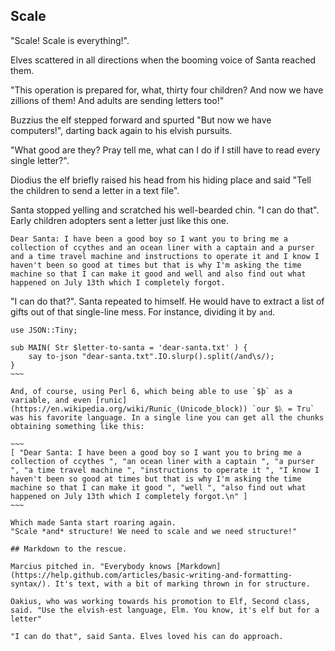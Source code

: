 ## Scale

"Scale! Scale is everything!". 

Elves scattered in all directions when the booming voice of Santa reached them.

"This operation is prepared for, what, thirty four children? And now we have zillions of them! And adults are sending letters too!"

Buzzius the elf stepped forward and spurted "But now we have computers!", darting back again to his elvish pursuits.

"What good are they? Pray tell me, what can I do if I still have to read every single letter?".

Diodius the elf briefly raised his head from his hiding place and said "Tell the children to send a letter in a text file".

Santa stopped yelling and scratched his well-bearded chin. "I can do that". Early children adopters sent a letter just like this one.

~~~
Dear Santa: I have been a good boy so I want you to bring me a collection of ccythes and an ocean liner with a captain and a purser and a time travel machine and instructions to operate it and I know I haven't been so good at times but that is why I'm asking the time machine so that I can make it good and well and also find out what happened on July 13th which I completely forgot.
~~~

"I can do that?". Santa repeated to himself. He would have to extract a list of gifts out of that single-line mess. For instance, dividing it by `and`.

~~~~
use JSON::Tiny;

sub MAIN( Str $letter-to-santa = 'dear-santa.txt' ) {
    say to-json "dear-santa.txt".IO.slurp().split(/and\s/);
}
~~~

And, of course, using Perl 6, which being able to use `$þ` as a variable, and even [runic](https://en.wikipedia.org/wiki/Runic_(Unicode_block)) `our $ᚣ = Tru` was his favorite language. In a single line you can get all the chunks obtaining something like this:

~~~
[ "Dear Santa: I have been a good boy so I want you to bring me a collection of ccythes ", "an ocean liner with a captain ", "a purser ", "a time travel machine ", "instructions to operate it ", "I know I haven't been so good at times but that is why I'm asking the time machine so that I can make it good ", "well ", "also find out what happened on July 13th which I completely forgot.\n" ]
~~~

Which made Santa start roaring again.
"Scale *and* structure! We need to scale and we need structure!"

## Markdown to the rescue.

Marcius pitched in. "Everybody knows [Markdown](https://help.github.com/articles/basic-writing-and-formatting-syntax/). It's text, with a bit of marking thrown in for structure.

Oakius, who was working towards his promotion to Elf, Second class, said. "Use the elvish-est language, Elm. You know, it's elf but for a letter"

"I can do that", said Santa. Elves loved his can do approach. 

